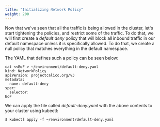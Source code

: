 ```yaml
---
title: "Initializing Network Policy"
weight: 200
---
```


Now that we've seen that all the traffic is being allowed in the cluster, let's start tightening the policies, and restrict some of the traffic.  To do that, we will first create a _default deny_ policy that will block all inbound traffic in our default namespace unless it is specifically allowed.  To do that, we create a null policy that matches everything in the default namespace.

The YAML that defines such a policy can be seen below:

```
cat <<EoF > ~/environment/default-deny.yaml
kind: NetworkPolicy
apiVersion: projectcalico.org/v3
metadata:
  name: default-deny
spec:
  selector:
EoF
```

We can apply the file called _default-deny.yaml_ with the above contents to your cluster using kubectl:

```
$ kubectl apply -f ~/environment/default-deny.yaml
```
